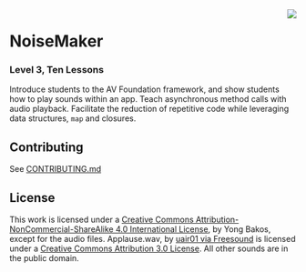 <img align="right" src="https://raw.github.com/SwiftEducation/NoiseMaker/master/NoiseMaker/Images.xcassets/AppIcon.appiconset/Icon-Spotlight-40@2x.png" />

# NoiseMaker

### Level 3, Ten Lessons

Introduce students to the AV Foundation framework, and show students how to play sounds within an app. Teach asynchronous method calls with audio playback. Facilitate the reduction of repetitive code while leveraging data structures, <code>map</code> and closures.

## Contributing

See [CONTRIBUTING.md](CONTRIBUTING.md)

## License

This work is licensed under a [Creative Commons Attribution-NonCommercial-ShareAlike 4.0 International License](https://creativecommons.org/licenses/by-nc-sa/4.0/), by Yong Bakos, except for the audio files.
Applause.wav, by [uair01 via Freesound](http://www.freesound.org/people/uair01/sounds/89285/) is licensed under a [Creative Commons Attribution 3.0 License](https://creativecommons.org/licenses/by/3.0/). All other sounds are in the public domain.
